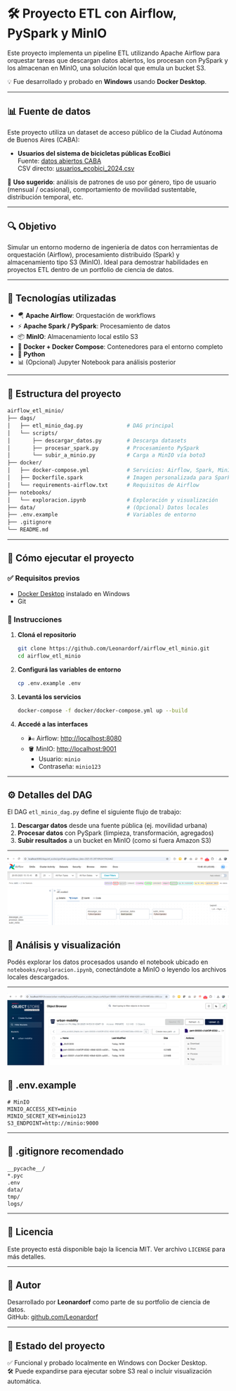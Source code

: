 # 🛠️ Proyecto ETL con Airflow, PySpark y MinIO

Este proyecto implementa un pipeline ETL utilizando Apache Airflow para orquestar tareas que descargan datos abiertos, los procesan con PySpark y los almacenan en MinIO, una solución local que emula un bucket S3.

💡 Fue desarrollado y probado en **Windows** usando **Docker Desktop**.

---

## 📊 Fuente de datos

Este proyecto utiliza un dataset de acceso público de la Ciudad Autónoma de Buenos Aires (CABA):

- **Usuarios del sistema de bicicletas públicas EcoBici**  
  Fuente: [datos abiertos CABA](https://data.buenosaires.gob.ar/dataset/bicicletas-publicas)  
  CSV directo: [usuarios_ecobici_2024.csv](https://cdn.buenosaires.gob.ar/datosabiertos/datasets/transporte-y-obras-publicas/bicicletas-publicas/usuarios_ecobici_2024.csv)

🔎 **Uso sugerido**: análisis de patrones de uso por género, tipo de usuario (mensual / ocasional), comportamiento de movilidad sustentable, distribución temporal, etc.

---

## 🔍 Objetivo

Simular un entorno moderno de ingeniería de datos con herramientas de orquestación (Airflow), procesamiento distribuido (Spark) y almacenamiento tipo S3 (MinIO). Ideal para demostrar habilidades en proyectos ETL dentro de un portfolio de ciencia de datos.

---

## 🧰 Tecnologías utilizadas

- 🪂 **Apache Airflow**: Orquestación de workflows
- ⚡ **Apache Spark / PySpark**: Procesamiento de datos
- 📦 **MinIO**: Almacenamiento local estilo S3
- 🐳 **Docker + Docker Compose**: Contenedores para el entorno completo
- 🐍 **Python**
- 📊 (Opcional) Jupyter Notebook para análisis posterior

---

## 📁 Estructura del proyecto

```bash
airflow_etl_minio/
├── dags/
│   ├── etl_minio_dag.py              # DAG principal
│   └── scripts/
│       ├── descargar_datos.py        # Descarga datasets
│       ├── procesar_spark.py         # Procesamiento PySpark
│       └── subir_a_minio.py          # Carga a MinIO vía boto3
├── docker/
│   ├── docker-compose.yml            # Servicios: Airflow, Spark, MinIO
│   ├── Dockerfile.spark              # Imagen personalizada para Spark
│   └── requirements-airflow.txt      # Requisitos de Airflow
├── notebooks/
│   └── exploracion.ipynb             # Exploración y visualización
├── data/                             # (Opcional) Datos locales
├── .env.example                      # Variables de entorno
├── .gitignore
└── README.md
```

---

## 🚀 Cómo ejecutar el proyecto

### ✅ Requisitos previos

- [Docker Desktop](https://www.docker.com/products/docker-desktop/) instalado en Windows
- Git

### 🧪 Instrucciones

1. **Cloná el repositorio**
   ```bash
   git clone https://github.com/Leonardorf/airflow_etl_minio.git
   cd airflow_etl_minio
   ```

2. **Configurá las variables de entorno**
   ```bash
   cp .env.example .env
   ```

3. **Levantá los servicios**
   ```bash
   docker-compose -f docker/docker-compose.yml up --build
   ```

4. **Accedé a las interfaces**
   - 🌬️ Airflow: [http://localhost:8080](http://localhost:8080)
   - 🪣 MinIO: [http://localhost:9001](http://localhost:9001)
     - Usuario: `minio`
     - Contraseña: `minio123`

---

## ⚙️ Detalles del DAG

El DAG `etl_minio_dag.py` define el siguiente flujo de trabajo:

1. **Descargar datos** desde una fuente pública (ej. movilidad urbana)
2. **Procesar datos** con PySpark (limpieza, transformación, agregados)
3. **Subir resultados** a un bucket en MinIO (como si fuera Amazon S3)

---

![Imagen de ejemplo](airflow.png)

## 📓 Análisis y visualización

Podés explorar los datos procesados usando el notebook ubicado en `notebooks/exploracion.ipynb`, conectándote a MinIO o leyendo los archivos locales descargados.

---

![Imagen de ejemplo](minio.png)

## 📂 .env.example

```dotenv
# MinIO
MINIO_ACCESS_KEY=minio
MINIO_SECRET_KEY=minio123
S3_ENDPOINT=http://minio:9000
```

---

## 🛑 .gitignore recomendado

```gitignore
__pycache__/
*.pyc
.env
data/
tmp/
logs/
```

---

## 📄 Licencia

Este proyecto está disponible bajo la licencia MIT. Ver archivo `LICENSE` para más detalles.

---

## 👤 Autor

Desarrollado por **Leonardorf** como parte de su portfolio de ciencia de datos.  
GitHub: [github.com/Leonardorf](https://github.com/Leonardorf)

---

## 🏁 Estado del proyecto

✅ Funcional y probado localmente en Windows con Docker Desktop.  
🛠️ Puede expandirse para ejecutar sobre S3 real o incluir visualización automática.
